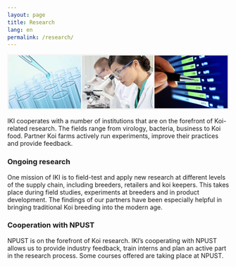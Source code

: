 ```yaml
---
layout: page
title: Research
lang: en
permalink: /research/
---
```



![home-page-researchers10-960x240](/images/main/home-page-researchers10-960x240.jpg)

IKI cooperates with a number of institutions that are on the forefront of Koi-related research. The fields range from virology, bacteria, business to Koi food. Partner Koi farms actively run experiments, improve their practices and provide feedback.

### Ongoing research

One mission of IKI is to field-test and apply new research at different levels of the supply chain, including breeders, retailers and koi keepers. This takes place during field studies, experiments at breeders and in product development. The findings of our partners have been especially helpful in bringing traditional Koi breeding into the modern age.

### Cooperation with NPUST

NPUST is on the forefront of Koi research. IKI’s cooperating with NPUST allows us to provide industry feedback, train interns and plan an active part in the research process. Some courses offered are taking place at NPUST.
